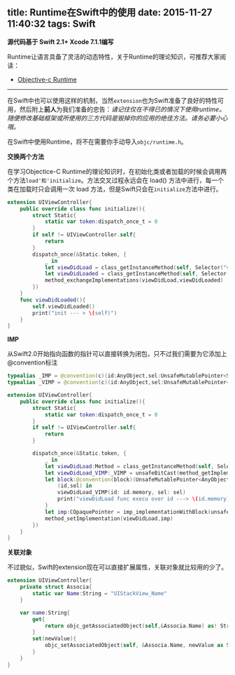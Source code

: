 title: Runtime在Swift中的使用
date: 2015-11-27 11:40:32
tags: Swift
---

**源代码基于 Swift 2.1+ Xcode 7.1.1编写**

Runtime让语言具备了灵活的动态特性，关于Runtime的理论知识，可推荐大家阅读：

- [Objective-c Runtime](http://yulingtianxia.com/blog/2014/11/05/objective-c-runtime/)

---

在Swift中也可以使用这样的机制，当然`extension`也为Swift准备了良好的特性可用，然后附上**前人**为我们准备的忠告：*请记住仅在不得已的情况下使用runtime。随便修改基础框架或所使用的三方代码是毁掉你的应用的绝佳方法。请务必要小心哦。*

在Swift中使用Runtime，将不在需要你手动导入`objc/runtime.h`。

**交换两个方法**

在学习Objectice-C Runtime的理论知识时，在初始化类或者加载的时候会调用两个方法`load'和'initialize`。方法交叉过程永远会在 load() 方法中进行，每一个类在加载时只会调用一次 load 方法，但是Swift只会在`initialize`方法中进行。

```Swift
extension UIViewController{
    public override class func initialize(){
        struct Static{
            static var token:dispatch_once_t = 0
        }
        if self != UIViewController.self{
            return
        }
        dispatch_once(&Static.token, {
            _ in
            let viewDidLoad = class_getInstanceMethod(self, Selector("viewDidLoad"))
            let viewDidLoaded = class_getInstanceMethod(self, Selector("viewDidLoaded"))
            method_exchangeImplementations(viewDidLoad,viewDidLoaded)
        })
    }
    func viewDidLoaded(){
        self.viewDidLoaded()
        print("init --- > \(self)")
    }
}
```

**IMP**

从Swift2.0开始指向函数的指针可以直接转换为闭包，只不过我们需要为它添加上@convention标注

```Swift
typealias _IMP = @convention(c)(id:AnyObject,sel:UnsafeMutablePointer<Selector>)->AnyObject
typealias _VIMP = @convention(c)(id:AnyObject,sel:UnsafeMutablePointer<Selector>)->Void

extension UIViewController{
    public override class func initialize(){
        struct Static{
            static var token:dispatch_once_t = 0
        }
        if self != UIViewController.self{
            return
        }

        dispatch_once(&Static.token, {
            _ in
            let viewDidLoad:Method = class_getInstanceMethod(self, Selector("viewDidLoad"))
            let viewDidLoad_VIMP:_VIMP = unsafeBitCast(method_getImplementation(viewDidLoad),_VIMP.self)
            let block:@convention(block)(UnsafeMutablePointer<AnyObject>,UnsafeMutablePointer<Selector>)->Void = {
                (id,sel) in
                viewDidLoad_VIMP(id: id.memory, sel: sel)
                print("viewDidLoad func execu over id ---> \(id.memory)");
            }
            let imp:COpaquePointer = imp_implementationWithBlock(unsafeBitCast(block, AnyObject.self))
            method_setImplementation(viewDidLoad,imp)
        })
    }
}
```
**关联对象**

不过貌似，Swift的extension现在可以直接扩展属性，关联对象就比较用的少了。

```Swift
extension UIViewController{
    private struct Associa{
        static var Name:String = "UIStackView_Name"
    }

    var name:String{
        get{
            return objc_getAssociatedObject(self,&Associa.Name) as! String
        }
        set(newValue){
            objc_setAssociatedObject(self, &Associa.Name, newValue as String?, objc_AssociationPolicy.OBJC_ASSOCIATION_RETAIN_NONATOMIC)
        }
    }
}
```
